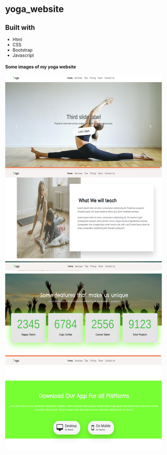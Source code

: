 # yoga_website
<h2>Built with</h2>
<p><ul>
  <li>Html</li>
  <li>CSS</li>
  <li>Bootstrap</li>
  <li>Javascript</li></ul></p>
  <h4>Some images of my yoga website</h4>
<img src="yoga.png" height="300px">
<img src="y.png" height="300px">
<img src="1.png" height="300px">
<img src="2.png" height="300px">

